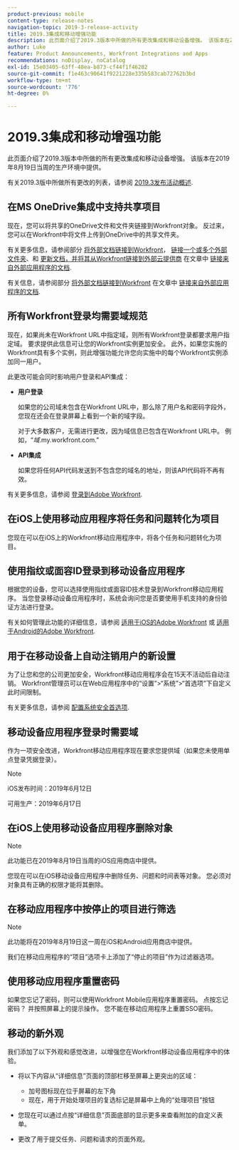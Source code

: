 ```yaml
---
product-previous: mobile
content-type: release-notes
navigation-topic: 2019-3-release-activity
title: 2019.3集成和移动增强功能
description: 此页面介绍了2019.3版本中所做的所有更改集成和移动设备增强。 该版本在2019年8月19日当周的生产环境中提供。
author: Luke
feature: Product Announcements, Workfront Integrations and Apps
recommendations: noDisplay, noCatalog
exl-id: 15e03405-63ff-48ea-b873-cf44f1f46282
source-git-commit: f1e463c90641f9221228e335b583cab72762b3bd
workflow-type: tm+mt
source-wordcount: '776'
ht-degree: 0%

---
```


# 2019.3集成和移动增强功能

此页面介绍了2019.3版本中所做的所有更改集成和移动设备增强。 该版本在2019年8月19日当周的生产环境中提供。

有关2019.3版中所做所有更改的列表，请参阅 [2019.3发布活动概述](../../../../product-announcements/product-releases/quarterly-release-archive/2019.3-release-activity/2019-3-release-activity-overview.md).

## 在MS OneDrive集成中支持共享项目

现在，您可以将共享的OneDrive文件和文件夹链接到Workfront对象。 反过来，您可以在Workfront中将文件上传到OneDrive中的共享文件夹。

有关更多信息，请参阅部分 [将外部文档链接到Workfront](../../../../documents/adding-documents-to-workfront/link-documents-from-external-apps.md#linking-existing-documents)， [链接一个或多个外部文件夹](../../../../documents/adding-documents-to-workfront/link-documents-from-external-apps.md#linking-a-folder)、和 [更新文档，并将其从Workfront链接到外部云提供商](../../../../documents/adding-documents-to-workfront/link-documents-from-external-apps.md#sending-documents) 在文章中 [链接来自外部应用程序的文档](../../../../documents/adding-documents-to-workfront/link-documents-from-external-apps.md).

有关信息，请参阅部分 [将外部文档链接到Workfront](../../../../documents/adding-documents-to-workfront/link-documents-from-external-apps.md#linking-existing-documents) 在文章中 [链接来自外部应用程序的文档](../../../../documents/adding-documents-to-workfront/link-documents-from-external-apps.md).

## 所有Workfront登录均需要域规范

现在，如果尚未在Workfront URL中指定域，则所有Workfront登录都要求用户指定域。 要求提供此信息可让您的Workfront实例更加安全。 此外，如果您实施的Workfront具有多个实例，则此增强功能允许您向实施中的每个Workfront实例添加同一用户。

此更改可能会同时影响用户登录和API集成：

* **用户登录**

  如果您的公司域未包含在Workfront URL中，那么除了用户名和密码字段外，您现在还会在登录屏幕上看到一个新的域字段。

  对于大多数客户，无需进行更改，因为域信息已包含在Workfront URL中。 例如，“*域*.my.workfront.com.”

* **API集成**

  如果您将任何API代码发送到不包含您的域名的地址，则该API代码将不再有效。

有关更多信息，请参阅 [登录到Adobe Workfront](../../../../workfront-basics/manage-your-account-and-profile/managing-your-workfront-account/log-in-to-workfront.md).

## 在iOS上使用移动应用程序将任务和问题转化为项目

您现在可以在iOS上的Workfront移动应用程序中，将各个任务和问题转化为项目。

## 使用指纹或面容ID登录到移动设备应用程序

根据您的设备，您可以选择使用指纹或面容ID技术登录到Workfront移动应用程序。 当您登录移动设备应用程序时，系统会询问您是否要使用手机支持的身份验证方法进行登录。

有关如何管理此功能的详细信息，请参阅 [适用于iOS的Adobe Workfront](../../../../workfront-basics/mobile-apps/using-the-workfront-mobile-app/workfront-for-ios.md) 或 [适用于Android的Adobe Workfront](../../../../workfront-basics/mobile-apps/using-the-workfront-mobile-app/workfront-for-android.md).

## 用于在移动设备上自动注销用户的新设置

为了让您和您的公司更加安全，Workfront移动应用程序会在15天不活动后自动注销。 Workfront管理员可以在Web应用程序中的“设置”>“系统”>“首选项”下自定义此时间限制。

有关更多信息，请参阅 [配置系统安全首选项](../../../../administration-and-setup/manage-workfront/security/configure-security-preferences.md).

## 移动设备应用程序登录时需要域

作为一项安全改进，Workfront移动应用程序现在要求您提供域（如果您未使用单点登录凭据登录）。

>[!NOTE]
>
>iOS发布时间：2019年6月12日
>
>可用生产：2019年6月17日

## 在iOS上使用移动设备应用程序删除对象

>[!NOTE]
>
>此功能已在2019年8月19日当周的iOS应用商店中提供。

您现在可以在iOS移动设备应用程序中删除任务、问题和时间表等对象。 您必须对对象具有正确的权限才能将其删除。

## 在移动应用程序中按停止的项目进行筛选

>[!NOTE]
>
>此功能将在2019年8月19日这一周在iOS和Android应用商店中提供。

我们在移动应用程序的“项目”选项卡上添加了“停止的项目”作为过滤器选项。

## 使用移动应用程序重置密码

如果您忘记了密码，则可以使用Workfront Mobile应用程序重置密码。 点按忘记密码？ 并按照屏幕上的提示操作。 您不能在移动应用程序上重置SSO密码。

## 移动的新外观

我们添加了以下外观和感觉改进，以增强您在Workfront移动设备应用程序中的体验。

* 将以下内容从“详细信息”页面的顶部栏移至屏幕上更突出的区域：

   * 加号图标现在位于屏幕的左下角
   * 现在，用于开始处理项目的复选标记是屏幕中上角的“处理项目”按钮

* 您现在可以通过点按“详细信息”页面底部的显示更多来查看附加的自定义表单。
* 更改了用于提交任务、问题和请求的页面外观。

